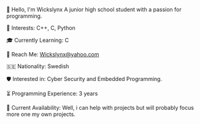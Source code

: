 👋 Hello, I'm Wickslynx A junior high school student with a passion for programming.


🌟 Interests: C++, C, Python


🎓 Currently Learning: C


📧 Reach Me: Wickslynx@yahoo.com 


🇸🇪 Nationality: Swedish 


🛡️ Interested in: Cyber Security and Embedded Programming.


⏳ Programming Experience: 3 years


🧭 Current Availability: Well, i can help with projects but will probably focus more one my own projects.
